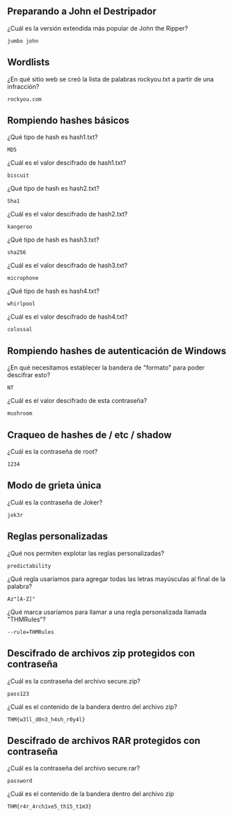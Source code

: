 ## Preparando a John el Destripador

¿Cuál es la versión extendida más popular de John the Ripper?

    jumbo john

## Wordlists

¿En qué sitio web se creó la lista de palabras rockyou.txt a partir de una infracción?

    rockyou.com

## Rompiendo hashes básicos

¿Qué tipo de hash es hash1.txt?
    
    MD5

¿Cuál es el valor descifrado de hash1.txt?
 
    biscuit

¿Qué tipo de hash es hash2.txt?
 
    Sha1

¿Cuál es el valor descifrado de hash2.txt?
 
    kangeroo

¿Qué tipo de hash es hash3.txt?
 
    sha256

¿Cuál es el valor descifrado de hash3.txt?
 
    microphone

¿Qué tipo de hash es hash4.txt?
 
    whirlpool

¿Cuál es el valor descifrado de hash4.txt?
 
    colossal

## Rompiendo hashes de autenticación de Windows

¿En qué necesitamos establecer la bandera de "formato" para poder descifrar esto?
 
    NT

¿Cuál es el valor descifrado de esta contraseña?
 
    mushroom

## Craqueo de hashes de / etc / shadow  

¿Cuál es la contraseña de root?

    1234

## Modo de grieta única

¿Cuál es la contraseña de Joker?

    jok3r

## Reglas personalizadas

¿Qué nos permiten explotar las reglas personalizadas?

    predictability

¿Qué regla usaríamos para agregar todas las letras mayúsculas al final de la palabra?
 
    Az"[A-Z]"

¿Qué marca usaríamos para llamar a una regla personalizada llamada "THMRules"?

    --rule=THMRules

## Descifrado de archivos zip protegidos con contraseña

¿Cuál es la contraseña del archivo secure.zip?
 
    pass123

¿Cuál es el contenido de la bandera dentro del archivo zip?
 
    THM{w3ll_d0n3_h4sh_r0y4l}

## Descifrado de archivos RAR protegidos con contraseña

¿Cuál es la contraseña del archivo secure.rar?
 
    password

¿Cuál es el contenido de la bandera dentro del archivo zip

    THM{r4r_4rch1ve5_th15_t1m3}
